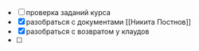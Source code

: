 - [ ] проверка заданий курса
- [x] разобраться с документами [[Никита Постнов]]
- [x] разобраться с возвратом у клаудов
- [ ] 